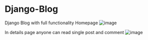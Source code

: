 # Django-Blog
Django Blog with full functionality
Homepage
![image](https://user-images.githubusercontent.com/44232776/80174164-a80ac480-8613-11ea-9347-ae0e094a660a.png)

In details page anyone can read single post and comment
![image](https://user-images.githubusercontent.com/44232776/80174328-24050c80-8614-11ea-8dac-ba552b6331e0.png)

